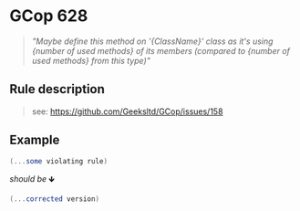 ﻿# GCop 628

> *"Maybe define this method on '\{ClassName}' class as it's using \{number of used methods} of its members (compared to \{number of used methods} from this type)"*

## Rule description

> see: https://github.com/Geeksltd/GCop/issues/158

## Example

```csharp
(...some violating rule)
```

*should be* 🡻

```csharp
(...corrected version)
```